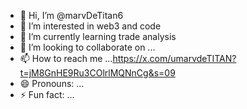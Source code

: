 - 👋 Hi, I’m @marvDeTitan6
- 👀 I’m interested in web3 and code
- 🌱 I’m currently learning trade analysis 
- 💞️ I’m looking to collaborate on ...
- 📫 How to reach me ...https://x.com/umarvdeTITAN?t=jM8GnHE9Ru3COlrlMQNnCg&s=09
- 😄 Pronouns: ...
- ⚡ Fun fact: ...

<!---
marvDeTitan6/marvDeTitan6 is a ✨ special ✨ repository because its `README.md` (this file) appears on your GitHub profile.
You can click the Preview link to take a look at your changes.
--->
